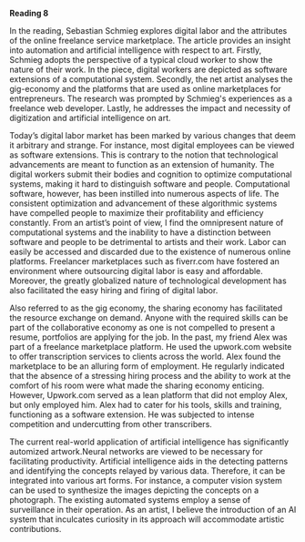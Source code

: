 **Reading 8**


In the reading, Sebastian Schmieg explores digital labor and the attributes of the online freelance service marketplace. The article provides an insight into automation and artificial intelligence with respect to art. Firstly, Schmieg adopts the perspective of a typical cloud worker to show the nature of their work. In the piece, digital workers are depicted as software extensions of a computational system. Secondly, the net artist analyses the gig-economy and the platforms that are used as online marketplaces for entrepreneurs. The research was prompted by Schmieg's experiences as a freelance web developer. Lastly, he addresses the impact and necessity of digitization and artificial intelligence on art. 

Today’s digital labor market has been marked by various changes that deem it arbitrary and strange. For instance, most digital employees can be viewed as software extensions. This is contrary to the notion that technological advancements are meant to function as an extension of humanity. The digital workers submit their bodies and cognition to optimize computational systems, making it hard to distinguish software and people. Computational software, however, has been instilled into numerous aspects of life. The consistent optimization and advancement of these algorithmic systems have compelled people to maximize their profitability and efficiency constantly. From an artist’s point of view, I find the omnipresent nature of computational systems and the inability to have a distinction between software and people to be detrimental to artists and their work. Labor can easily be accessed and discarded due to the existence of numerous online platforms. Freelancer marketplaces such as fiverr.com have fostered an environment where outsourcing digital labor is easy and affordable. Moreover, the greatly globalized nature of technological development has also facilitated the easy hiring and firing of digital labor.
	
Also referred to as the gig economy, the sharing economy has facilitated the resource exchange on demand. Anyone with the required skills can be part of the collaborative economy as one is not compelled to present a resume, portfolios are applying for the job. In the past, my friend Alex was part of a freelance marketplace platform. He used the upwork.com website to offer transcription services to clients across the world. Alex found the marketplace to be an alluring form of employment. He regularly indicated that the absence of a stressing hiring process and the ability to work at the comfort of his room were what made the sharing economy enticing. However, Upwork.com served as a lean platform that did not employ Alex, but only employed him. Alex had to cater for his tools, skills and training, functioning as a software extension. He was subjected to intense competition and undercutting from other transcribers. 

The current real-world application of artificial intelligence has significantly automized artwork.Neural networks are viewed to be necessary for facilitating productivity. Artificial intelligence aids in the detecting patterns and identifying the concepts relayed by various data. Therefore, it can be integrated into various art forms. For instance, a computer vision system can be used to synthesize the images depicting the concepts on a photograph. The existing automated systems employ a sense of surveillance in their operation. As an artist, I believe the introduction of an AI system that inculcates curiosity in its approach will accommodate artistic contributions. 
